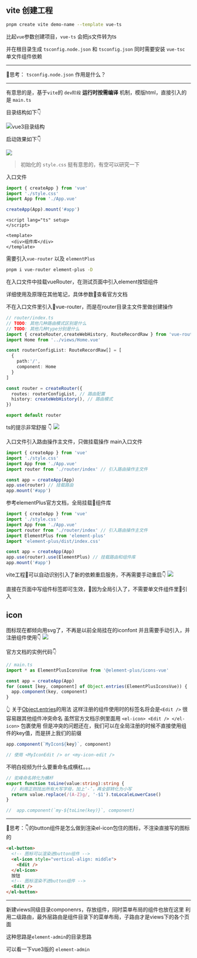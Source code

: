 ## vite 创建工程

```bash
pnpm create vite demo-name --template vue-ts
```

比起`vue`参数创建项目，`vue-ts` 会把js文件转为ts

并在根目录生成  `tsconfig.node.json` 和 `tsconfig.json`
同时需要安装 `vue-tsc` 单文件组件依赖

---
🤔思考： `tsconfig.node.json` 作用是什么？

---

有意思的是，基于`vite`的 `dev阶段` **运行时按需编译** 机制，模版html，直接引入的是 `main.ts`

目录结构如下👇

![vue3目录结构](https://kingan-md-img.oss-cn-guangzhou.aliyuncs.com/blog/20220730160726.png)

启动效果如下👇

![](https://kingan-md-img.oss-cn-guangzhou.aliyuncs.com/blog/20220730161527.png)

> 初始化的 `style.css` 挺有意思的，有空可以研究一下

入口文件

```ts
import { createApp } from 'vue'
import './style.css'
import App from './App.vue'

createApp(App).mount('#app')
```

```vue
<script lang="ts" setup>
</script>

<template>
  <div>组件库</div>
</template>
```

需要引入`vue-router` 以及 `elementPlus`

```bash
pnpm i vue-router element-plus -D
```

在入口文件中挂载vueRouter，在测试页面中引入element按钮组件

详细使用及原理在其他笔记，具体参数查看官方文档

不在入口文件里引入vue-router，而是在router目录主文件里做创建操作

```ts
// router/index.ts
// TODO: 其他几种路由模式区别是什么
// TODO: 其他几种type分别是什么
import { createRouter,createWebHistory, RouteRecordRaw } from 'vue-router'
import Home from '../views/Home.vue'

const routerConfigList: RouteRecordRaw[] = [
  {
    path:'/',
    component: Home
  }
]

const router = createRouter({
  routes: routerConfigList, // 路由配置
  history: createWebHistory(), // 路由模式
})

export default router
```

ts的提示非常舒服 👇
![](https://kingan-md-img.oss-cn-guangzhou.aliyuncs.com/blog/20220730172530.png)

入口文件引入路由操作主文件，只做挂载操作
main入口文件

```ts
import { createApp } from 'vue'
import './style.css'
import App from './App.vue'
import router from './router/index' // 引入路由操作主文件

const app = createApp(App)
app.use(router) // 挂载路由
app.mount('#app')
```

参考elementPlus官方文档，全局挂载组件库

```ts
import { createApp } from 'vue'
import './style.css'
import App from './App.vue'
import router from './router/index' // 引入路由操作主文件
import ElementPlus from 'element-plus'
import 'element-plus/dist/index.css'

const app = createApp(App)
app.use(router).use(ElementPlus) // 挂载路由和组件库
app.mount('#app')
```

vite工程可以自动识别引入了新的依赖重启服务，不再需要手动重启👇
![](https://kingan-md-img.oss-cn-guangzhou.aliyuncs.com/blog/20220730175248.png)

直接在页面中写组件标签即可生效，因为全局引入了，不需要单文件组件里引入

## icon

图标现在都倾向用svg了，不再是以前全局挂在的iconfont
并且需要手动引入，并注册组件使用👇
![](https://kingan-md-img.oss-cn-guangzhou.aliyuncs.com/blog/20220730181205.png)

官方文档的实例代码👇

```ts
// main.ts
import * as ElementPlusIconsVue from '@element-plus/icons-vue'

const app = createApp(App)
for (const [key, component] of Object.entries(ElementPlusIconsVue)) {
  app.component(key, component)
}
```

👆 关于[Object.entries](../js/Object.entries.md)的用法
这样注册的组件使用时的标签名将会是`<Edit />` 很容易跟其他组件冲突命名
虽然官方文档示例里面用 `<el-icon> <Edit /> </el-icon>` 包裹使用
但是冲突的问题还在，我们可以在全局注册的时候不直接使用组件的key值，而是拼上我们的前缀

```js
app.component(`MyIcon${key}`, component)

// 使用 <MyIconEdit /> or <my-icon-edit />
```

不明白视频为什么要重命名成横杠。。。

```ts
// 驼峰命名转化为横杆
export function toLine(value:string):string {
  // 利用正则找出所有大写字母，加上‘-’，再全部转化为小写
  return value.replace(/(A-Z)g/, '-$1').toLocaleLowerCase()
}

//  app.component(`my-${toLine(key)}`, component)
```

---
🤔思考：👇的button组件是怎么做到渲染el-icon包住的图标，不渲染直接写的图标的

```html
<el-button>
  <!-- 图标可以渲染进button组件 -->
  <el-icon style="vertical-align: middle">
    <Edit />
  </el-icon>
  按钮
  <!-- 图标渲染不进button组件 -->
  <Edit />
</el-button>
```

---

新建views同级目录componenrs，存放组件，同时菜单布局的组件也放在这里
利用二级路由，最外层路由是组件目录下的菜单布局，子路由才是views下的各个页面

这种思路是`element-admin`的目录思路

可以看一下vue3版的 `element-admin`
